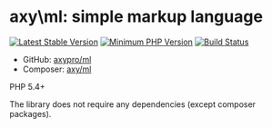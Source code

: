 # axy\ml: simple markup language

[![Latest Stable Version](https://img.shields.io/packagist/v/axy/ml.svg?style=flat-square)](https://packagist.org/packages/axy/ml)
[![Minimum PHP Version](https://img.shields.io/badge/php-%3E%3D%205.4-8892BF.svg?style=flat-square)](https://php.net/)
[![Build Status](https://img.shields.io/travis/axypro/ml/master.svg?style=flat-square)](https://travis-ci.org/axypro/ml)

 * GitHub: [axypro/ml](https://github.com/axypro/ml)
 * Composer: [axy/ml](https://packagist.org/packages/axy/ml)

PHP 5.4+

The library does not require any dependencies (except composer packages).
